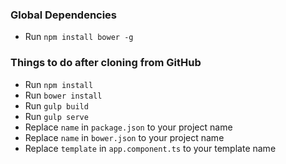 ### Global Dependencies

- Run `npm install bower -g`

### Things to do after cloning from GitHub
- Run `npm install`
- Run `bower install`
- Run `gulp build`
- Run `gulp serve`
- Replace `name` in `package.json` to your project name
- Replace `name` in `bower.json` to your project name
- Replace `template` in `app.component.ts` to your template name

